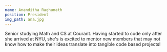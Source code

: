 ```yaml
---
name: Ananditha Raghunath
position: President
img_path: ana.jpg
---
```

Senior studying Math and CS at Courant. Having started to code only after she arrived at NYU, she's is excited to mentor new members that may not know how to make their ideas translate into tangible code based projects!

